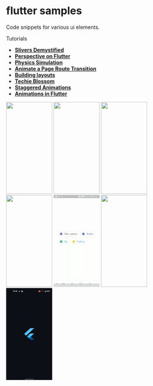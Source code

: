 # flutter samples

Code snippets for various ui elements.

Tutorials

- **[Slivers Demystified](https://medium.com/flutter/slivers-demystified-6ff68ab0296f)**
- **[Perspective on Flutter](https://medium.com/flutter/perspective-on-flutter-6f832f4d912e)**
- **[Physics Simulation](https://flutter.dev/docs/cookbook/animation/physics-simulation)**
- **[Animate a Page Route Transition](https://flutter.dev/docs/cookbook/animation/page-route-animation.html)**
- **[Building layouts](https://flutter.dev/docs/development/ui/layout/tutorial)**
- **[Techie Blossom](https://www.youtube.com/channel/UC3wqIkiaOUpO6EjJoCwH6_Q)**
- **[Staggered Animations](https://flutter.dev/docs/development/ui/animations/staggered-animations)**
- **[Animations in Flutter](https://flutter.dev/docs/development/ui/animations/tutorial)**

<img src="https://github.com/hauntarl/flui_000_samples/blob/master/screenshots/slivers-demo.gif" width="125" height="250"> <img src="https://github.com/hauntarl/flutter-samples/blob/master/screenshots/perspective-demo.gif" width="125" height="250"> <img src="https://github.com/hauntarl/flutter-samples/blob/master/screenshots/physics-simulation.gif" width="125" height="250"> <img src="https://github.com/hauntarl/flutter-samples/blob/master/screenshots/route-layout-demo.gif" width="125" height="250"> <img src="https://github.com/hauntarl/flui_000_samples/blob/master/screenshots/google-filters.gif" width="125" height="250"> <img src="https://github.com/hauntarl/flutter-samples/blob/master/screenshots/staggered-demo.gif" width="125" height="250"> <img src="https://github.com/hauntarl/flui_000_samples/blob/master/screenshots/animation-demo.gif" width="125" height="250">
